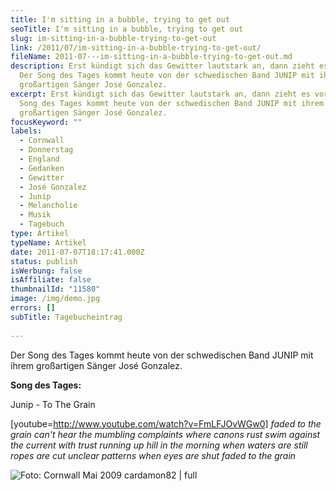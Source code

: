 ```yaml
---
title: I'm sitting in a bubble, trying to get out
seoTitle: I'm sitting in a bubble, trying to get out
slug: im-sitting-in-a-bubble-trying-to-get-out
link: /2011/07/im-sitting-in-a-bubble-trying-to-get-out/
fileName: 2011-07---im-sitting-in-a-bubble-trying-to-get-out.md
description: Erst kündigt sich das Gewitter lautstark an, dann zieht es vorbei.
  Der Song des Tages kommt heute von der schwedischen Band JUNIP mit ihrem
  großartigen Sänger José Gonzalez.
excerpt: Erst kündigt sich das Gewitter lautstark an, dann zieht es vorbei. Der
  Song des Tages kommt heute von der schwedischen Band JUNIP mit ihrem
  großartigen Sänger José Gonzalez.
focusKeyword: ""
labels:
  - Cornwall
  - Donnerstag
  - England
  - Gedanken
  - Gewitter
  - José Gonzalez
  - Junip
  - Melancholie
  - Musik
  - Tagebuch
type: Artikel
typeName: Artikel
date: 2011-07-07T18:17:41.000Z
status: publish
isWerbung: false
isAffiliate: false
thumbnailId: "11580"
image: /img/demo.jpg
errors: []
subTitle: Tagebucheintrag
  
---
```


Der Song des Tages kommt heute von der schwedischen Band JUNIP mit ihrem
großartigen Sänger José Gonzalez.

**Song des Tages:**

Junip - To The Grain

[youtube=http://www.youtube.com/watch?v=FmLFJOvWGw0] _faded to the grain_ _can't
hear the mumbling complaints_ _where canons rust_ _swim against the current with
trust_ _running up hill_ _in the morning when waters are still_ _ropes are cut_
_unclear patterns when eyes are shut_ _faded to the grain_

![Foto: Cornwall Mai 2009 cardamon82 | full](http://cardamonchai.files.wordpress.com/2011/07/p5130035.jpg "Foto: Cornwall Mai 2009 cardamon82")

  